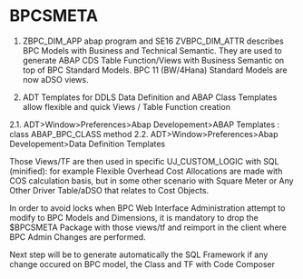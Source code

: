 # BPCSMETA

1. ZBPC_DIM_APP abap program and SE16 ZVBPC_DIM_ATTR describes BPC Models with Business and Technical Semantic.
They are used to generate ABAP CDS Table Function/Views with Business Semantic on top of BPC Standard Models. 
BPC 11 (BW/4Hana) Standard Models are now aDSO views.

2. ADT Templates for DDLS Data Definition and ABAP Class Templates allow flexible and quick Views / Table Function creation

2.1. ADT>Window>Preferences>Abap Developement>ABAP Templates : class ABAP_BPC_CLASS method
2.2. ADT>Window>Preferences>Abap Developement>Data Definition Templates

Those Views/TF are then used in specific UJ_CUSTOM_LOGIC with SQL (minified): for example Flexible Overhead Cost Allocations are made with COS calculation basis, but in some other scenario with Square Meter or Any Other Driver Table/aDSO that relates to Cost Objects.

In order to avoid locks when BPC Web Interface Administration attempt to modify to BPC Models and Dimensions, it is mandatory to drop the $BPCSMETA Package with those views/tf and reimport in the client where BPC Admin Changes are performed.

Next step will be to generate automatically the SQL Framework if any change occured on BPC model, the Class and TF with Code Composer
